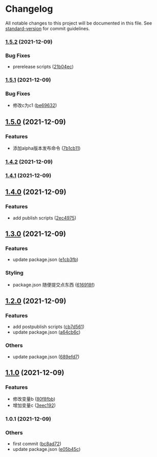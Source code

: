 # Changelog

All notable changes to this project will be documented in this file. See [standard-version](https://github.com/conventional-changelog/standard-version) for commit guidelines.

### [1.5.2](https://github.com/ilywan1104/changelogtest/compare/v1.5.1...v1.5.2) (2021-12-09)


### Bug Fixes

* prerelease scripts ([21b04ec](https://github.com/ilywan1104/changelogtest/commit/21b04eca82dc423ad3c8400ab9e28f84be34013c))

### [1.5.1](https://github.com/ilywan1104/changelogtest/compare/v1.5.0...v1.5.1) (2021-12-09)


### Bug Fixes

* 修改c为c1 ([be69632](https://github.com/ilywan1104/changelogtest/commit/be69632ecf360ae54657aba25dd383dec0ddcfea))

## [1.5.0](https://github.com/ilywan1104/changelogtest/compare/v1.4.2...v1.5.0) (2021-12-09)


### Features

* 添加alpha版本发布命令 ([7b1cb11](https://github.com/ilywan1104/changelogtest/commit/7b1cb11edb56e8532ee668d4dd631bfe4c7ed5e1))

### [1.4.2](https://github.com/ilywan1104/changelogtest/compare/v1.4.1...v1.4.2) (2021-12-09)

### [1.4.1](https://github.com/ilywan1104/changelogtest/compare/v1.4.0...v1.4.1) (2021-12-09)

## [1.4.0](https://github.com/ilywan1104/changelogtest/compare/v1.3.0...v1.4.0) (2021-12-09)


### Features

* add publish scripts ([2ec4975](https://github.com/ilywan1104/changelogtest/commit/2ec4975600e8f3e08f7a40dc8fc7e0705d784ffc))

## [1.3.0](https://github.com/ilywan1104/changelogtest/compare/v1.2.0...v1.3.0) (2021-12-09)


### Features

* update package.json ([e1cb3fb](https://github.com/ilywan1104/changelogtest/commit/e1cb3fb357d986c34efa2ae640709221ef01bb40))


### Styling

* package.json 随便提交点东西 ([616918f](https://github.com/ilywan1104/changelogtest/commit/616918f18303c32cf3407ef0cd7976fdf3bd71b4))

## [1.2.0](https://github.com/ilywan1104/changelogtest/compare/v1.1.0...v1.2.0) (2021-12-09)


### Features

* add postpublish scripts ([cb7d561](https://github.com/ilywan1104/changelogtest/commit/cb7d5615e5437179b171ddfa21b198803c105ee5))
* update package.json ([a64cb6c](https://github.com/ilywan1104/changelogtest/commit/a64cb6c3e77509c1d7e970be81aac0bd5b2b284b))


### Others

* update package.json ([689efd7](https://github.com/ilywan1104/changelogtest/commit/689efd71ce61a47389396f053661012298f08a9b))

## [1.1.0](https://github.com/ilywan1104/changelogtest/compare/v1.0.1...v1.1.0) (2021-12-09)


### Features

* 修改变量b ([80f8fbb](https://github.com/ilywan1104/changelogtest/commit/80f8fbb0cb13a1d4a61ad492a5928d6b1f5982c0))
* 增加变量c ([3eec192](https://github.com/ilywan1104/changelogtest/commit/3eec1929157b5de40c8a6c0b7e073b0dfa251b1b))

### 1.0.1 (2021-12-09)


### Others

* first commit ([bc8ad72](https://github.com/ilywan1104/changelogtest/commit/bc8ad727925cedf2333038b26b497d56cf7a8e08))
* update package.json ([e05b45c](https://github.com/ilywan1104/changelogtest/commit/e05b45c56de3263e4a8775b176d55c9ed7bc38d1))
